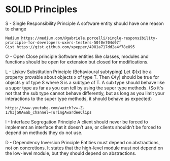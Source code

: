 # SOLID Principles

S - Single Responsibility Principle
    A software entity should have one reason to change
    
    Medium https://medium.com/@gabriele.porcelli/single-responsibility-principle-for-developers-uxers-testers-50f0e704d07f
    Gist https://gist.github.com/xpepper/4981a717dd2a4f78e895
    
O - Open Close principle
    Software entities like classes, modules and functions should be open for extension but closed for modifications.
    
    
L - Liskov Substitution Principle (Behavioural subtyping)
    Let Φ(x) be a property provable about objects x of type T. Then Φ(y) should be true for objects y of type S where S is a subtype of T.
    A sub type should behave like a super type as far as you can tell by using the super type methods.
    (So it's not that the sub type cannot behave differently, but as long as you limit your interactions to the super type methods, it should behave as expected)
    
    https://www.youtube.com/watch?v=-Z-17h3jG0A&ab_channel=TuringAwardeeClips
    
I - Interface Segregation Principle
    A client should never be forced to implement an interface that it doesn’t use, or clients shouldn’t be forced to depend on methods they do not use.
    
    
D - Dependency Inversion Principle
    Entities must depend on abstractions, not on concretions. It states that the high-level module must not depend on the low-level module, but they should depend on abstractions.

